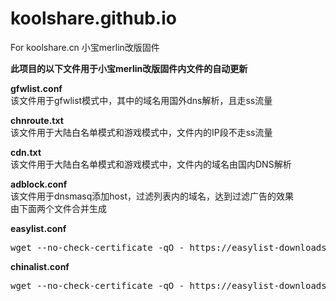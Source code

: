 # koolshare.github.io
For koolshare.cn 小宝merlin改版固件

<b>此项目的以下文件用于小宝merlin改版固件内文件的自动更新</b>

<b>gfwlist.conf</b><br/>
该文件用于gfwlist模式中，其中的域名用国外dns解析，且走ss流量

<b>chnroute.txt</b><br/>
该文件用于大陆白名单模式和游戏模式中，文件内的IP段不走ss流量

<b>cdn.txt</b><br/>
该文件用于大陆白名单模式和游戏模式中，文件内的域名由国内DNS解析

<b>adblock.conf</b><br/>
该文件用于dnsmasq添加host，过滤列表内的域名，达到过滤广告的效果
<br/>由下面两个文件合并生成

<b>easylist.conf</b><br/>
<pre>wget --no-check-certificate -qO - https://easylist-downloads.adblockplus.org/easylist.txt | grep ^\|\|[^\*]*\^$ | sed -e 's:||:address\=\/:' -e 's:\^:/127\.0\.0\.1:' > easylist.conf</pre>


<b>chinalist.conf</b><br/>
<pre>wget --no-check-certificate -qO - https://easylist-downloads.adblockplus.org/easylistchina.txt | grep ^\|\|[^\*]*\^$ | sed -e 's:||:address\=\/:' -e 's:\^:/127\.0\.0\.1:' > chinalist.conf</pre>


